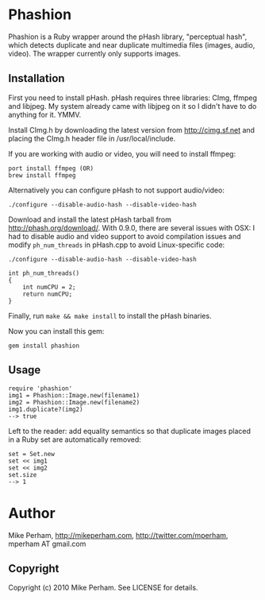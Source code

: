 Phashion
===========

Phashion is a Ruby wrapper around the pHash library, "perceptual hash", which detects duplicate
and near duplicate multimedia files (images, audio, video).  The wrapper currently only supports images.

Installation
-------------

First you need to install pHash.  pHash requires three libraries: CImg, ffmpeg and libjpeg.  My system already came with libjpeg on it so I didn't have to do anything for it.  YMMV.

Install CImg.h by downloading the latest version from http://cimg.sf.net and placing the CImg.h header file in /usr/local/include.

If you are working with audio or video, you will need to install ffmpeg:

    port install ffmpeg (OR)
    brew install ffmpeg

Alternatively you can configure pHash to not support audio/video:

    ./configure --disable-audio-hash --disable-video-hash

Download and install the latest pHash tarball from http://phash.org/download/.  With 0.9.0, there are several issues with OSX: I had to disable audio and video support to avoid compilation issues and modify `ph_num_threads` in pHash.cpp to avoid Linux-specific code:

    ./configure --disable-audio-hash --disable-video-hash
    
    int ph_num_threads()
    {
    	int numCPU = 2;
    	return numCPU;
    }

Finally, run `make && make install` to install the pHash binaries.

Now you can install this gem:

    gem install phashion

Usage
---------

    require 'phashion'
    img1 = Phashion::Image.new(filename1)
    img2 = Phashion::Image.new(filename2)
    img1.duplicate?(img2)
    --> true

Left to the reader: add equality semantics so that duplicate images placed in a Ruby set are automatically removed:

    set = Set.new
    set << img1
    set << img2
    set.size
    --> 1

Author
==========

Mike Perham, http://mikeperham.com, http://twitter.com/mperham, mperham AT gmail.com

Copyright
----------

Copyright (c) 2010 Mike Perham. See LICENSE for details.
